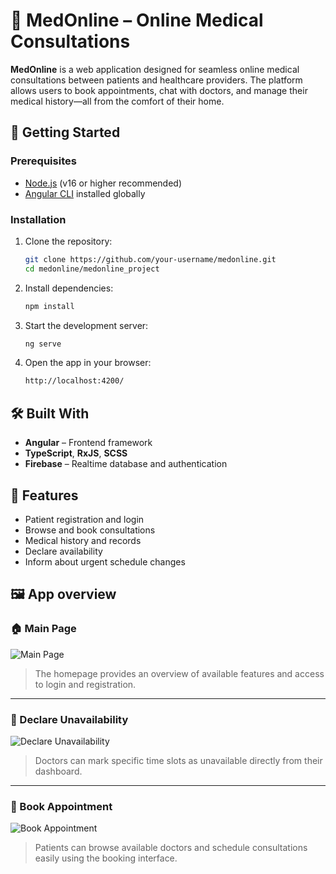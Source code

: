 # 🏥 MedOnline – Online Medical Consultations

**MedOnline** is a web application designed for seamless online medical consultations between patients and healthcare providers. The platform allows users to book appointments, chat with doctors, and manage their medical history—all from the comfort of their home.

## 🚀 Getting Started

### Prerequisites

- [Node.js](https://nodejs.org/) (v16 or higher recommended)
- [Angular CLI](https://angular.io/cli) installed globally

### Installation

1. Clone the repository:

   ```bash
   git clone https://github.com/your-username/medonline.git
   cd medonline/medonline_project

2. Install dependencies:

    ```bash
    npm install

3. Start the development server:
    ```bash
    ng serve

4. Open the app in your browser:
    ```bash
    http://localhost:4200/
    

## 🛠️ Built With

- **Angular** – Frontend framework  
- **TypeScript**, **RxJS**, **SCSS**
- **Firebase** – Realtime database and authentication

## 📁 Features

- Patient registration and login  
- Browse and book consultations  
- Medical history and records
- Declare availability
- Inform about urgent schedule changes


## 🖼️ App overview

### 🏠 Main Page
![Main Page](app_view/view1.png)

> The homepage provides an overview of available features and access to login and registration.

---

### 🚫 Declare Unavailability
![Declare Unavailability](app_view/view2.png)

> Doctors can mark specific time slots as unavailable directly from their dashboard.

---

### 📅 Book Appointment
![Book Appointment](app_view/view3.png)

> Patients can browse available doctors and schedule consultations easily using the booking interface.
